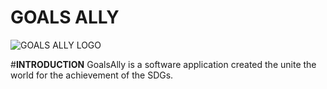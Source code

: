 # GOALS ALLY
![GOALS ALLY LOGO](https://github.com/GOALSALLY/GoalsAlly/assets/148257712/a1fb9cd3-cbaf-42b3-b700-75c266f2c641)

#**INTRODUCTION**
GoalsAlly is a software application created the unite the world for the achievement of the SDGs.
